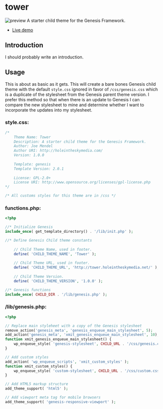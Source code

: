 # tower

![preview](https://raw.github.com/transmitstudio/tower/master/screenshot.png)
A starter child theme for the Genesis Framework.

- [Live demo](http://tower.holeintheskymedia.net/)

## Introduction
I should probably write an introduction.

## Usage
This is about as basic as it gets. This will create a bare bones Genesis child theme with the default `style.css` ignored in favor of `/css/genesis.css` which is a duplicate of the stylesheet from the Genesis parent theme version. I prefer this method so that when there is an update to Genesis I can compare the new stylesheet to mine and determine whether I want to incorporate the updates into my stylesheet.

### style.css:
```css
/*
	Theme Name: Tower
	Description: A starter child theme for the Genesis Framework.
	Author: Joe Mendel
	Author URI: http://holeintheskymedia.com/
	Version: 1.0.0
 
	Template: genesis
	Template Version: 2.0.1
 
	License: GPL-2.0+
	License URI: http://www.opensource.org/licenses/gpl-license.php
*/

/* All customs styles for this theme are in /css */
```

### functions.php:
```php
<?php

//* Initialize Genesis
include_once( get_template_directory() . '/lib/init.php' );

//* Define Genesis Child theme constants
	
	// Child Theme Name, used in footer.
	define( 'CHILD_THEME_NAME', 'Tower' );
	
	// Child Theme URL, used in footer.
	define( 'CHILD_THEME_URL', 'http://tower.holeintheskymedia.net/' );
	
	// Child Theme Version.
	define( 'CHILD_THEME_VERSION', '1.0.0' );

//* Genesis functions
include_once( CHILD_DIR . '/lib/genesis.php' );
```

### /lib/genesis.php:
```php
<?php

// Replace main styleheet with a copy of the Genesis stylesheet
remove_action('genesis_meta', 'genesis_enqueue_main_stylesheet', 5);
add_action('genesis_meta', 'xmit_genesis_enqueue_main_stylesheet', 10);
function xmit_genesis_enqueue_main_stylesheet() {
	wp_enqueue_style( 'genesis-stylesheet', CHILD_URL . '/css/genesis.css', array(), PARENT_THEME_VERSION );
}

// Add custom styles
add_action( 'wp_enqueue_scripts', 'xmit_custom_styles' );
function xmit_custom_styles() {
	wp_enqueue_style( 'custom-stylesheet', CHILD_URL . '/css/custom.css', array(), CHILD_THEME_VERSION );
}

// Add HTML5 markup structure
add_theme_support( 'html5' );

// Add viewport meta tag for mobile browsers
add_theme_support( 'genesis-responsive-viewport' );
```
